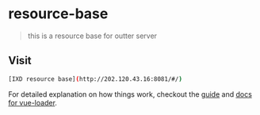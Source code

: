 # resource-base

> this is a resource base for outter server

## Visit

``` bash
[IXD resource base](http://202.120.43.16:8081/#/)
```

For detailed explanation on how things work, checkout the [guide](http://vuejs-templates.github.io/webpack/) and [docs for vue-loader](http://vuejs.github.io/vue-loader).
